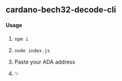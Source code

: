 ## cardano-bech32-decode-cli

#### Usage

1. `npm i`

2. `node index.js`

3. Paste your ADA address

4. ✨
